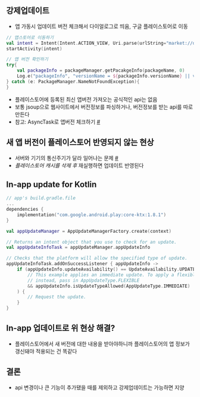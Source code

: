 ## 강제업데이트
- 앱 가동시 업데이트 버전 체크해서 다이얼로그로 띄움, 구글 플레이스토어로 이동

```kotlin
// 앱스토어로 이동하기
val intent = Intent(Intent.ACTION_VIEW, Uri.parse(urlString="market://details?id=${packageName}"))
startActivity(intent)
```

```kotlin
// 앱 버전 확인하기
try{
	val packageInfo = packageManager.getPacakgeInfo(packageName, 0)
	Log.e("packageInfo", "versionName = ${packageInfo.versionName} || versionCode = "${packageInfo.versionCode}")
} catch (e: PackageManager.NameNotFoundException){
}
```
- 플레이스토어에 등록된 최신 앱버전 가져오는 공식적인 api는 없음
- 보통 jsoup으로 웹사이트에서 버전정보를 파싱하거나, 버전정보를 받는 api를 따로 만든다
- 참고: AsyncTask로 앱버전 체크하기 [#](https://codechacha.com/ko/android-how-to-update-apps-from-playstore/)

## 새 앱 버전이 플레이스토어 반영되지 않는 현상
- 서버와 기기의 통신주기가 달라 일어나는 문제 [#](https://brunch.co.kr/@oemilk/42)
- *플레이스토어 캐시를 삭제 후* 재실행하면 업데이트 반영된다

## In-app update for Kotlin

```kotlin
// app's build.gradle.file
...
dependencies {
	implementation("com.google.android.play:core-ktx:1.8.1")
}
```

```kotlin
val appUpdateManager = AppUpdateManagerFactory.create(context)

// Returns an intent object that you use to check for an update.
val appUpdateInfoTask = appUpdateManager.appUpdateInfo

// Checks that the platform will allow the specified type of update.
appUpdateInfoTask.addOnSuccessListener { appUpdateInfo ->
    if (appUpdateInfo.updateAvailability() == UpdateAvailability.UPDATE_AVAILABLE
        // This example applies an immediate update. To apply a flexible update
        // instead, pass in AppUpdateType.FLEXIBLE
        && appUpdateInfo.isUpdateTypeAllowed(AppUpdateType.IMMEDIATE)
    ) {
        // Request the update.
    }
}
```

## In-app 업데이트로 위 현상 해결?
- 플레이스토어에서 새 버전에 대한 내용을 받아야하니까 플레이스토어의 앱 정보가 갱신돼야 적용되는 건 똑같다

## 결론
- api 변경이나 큰 기능이 추가됐을 때를 제외하고 강제업데이트는 가능하면 지양
